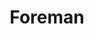 ---
description: "Foreman is an open source project that helps system administrators manage\
  \ servers throughout their lifecycle, from provisioning and configuration to orchestration\
  \ and monitoring. Using Puppet, Chef, Salt, Ansible and Foreman\u2019s smart proxy\
  \ architecture, you can easily automate repetitive tasks, quickly deploy applications,\
  \ and proactively manage change, both on-premise with VMs and bare-metal or in the\
  \ cloud.\r\nForeman provides comprehensive, interaction facilities including a web\
  \ frontend, CLI and RESTful API which enables you to build higher level business\
  \ logic on top of a solid foundation. Foreman is a mature project, deployed in many\
  \ organizations, managing from 10s to 10,000s of servers."
layout: stand
logo: stands/foreman/logo.png
new_this_year: Since last year, we released Foreman 2.0, the first major version since
  2012. This release saw a consolidation of the architecture on PostgreSQL, a redesign
  of the background tasking system, and clean up of a lot of deprecated functionality.
  Since then we have been continuing with releases every 3 months bringing new functionality
  and stability - some notable examples include a new simple host registration process,
  Keycloak SSO integration, external IPAM support, improved Ansible integration, work
  on replacing Pulp 2 with Pulp 3 and much more. In the next year we expect to release
  Foreman 3.0, which will include extraction of Puppet ENC functionality to a plugin,
  significant UI improvements and architectural simplification.
showcase: "Foreman talks can usually be seen in the Infra Management dev room but\
  \ at our stand we'll be demoing the latest and greatest of Foreman. We'll be showcasing\
  \ interaction with config management tools like Ansible and Puppet, integration\
  \ with Pulp, oVirt and Kubevirt and answer questions on what's coming up in next\
  \ versions and what to expect when jumping from 2.0 to 3.0.\r\nIf you'd like to\
  \ talk to some of our devs, see the latest version demoed or understand our upcoming\
  \ roadmap or even just hear an introduction to what we do, the stand is the place\
  \ for you."
show_on_overview: true
themes:
- System administration
title: Foreman
website: https://theforeman.org
---